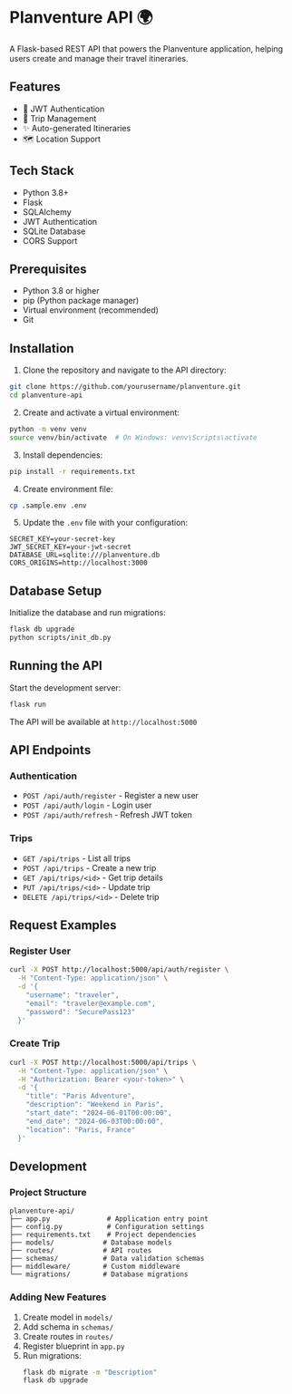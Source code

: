 # Planventure API 🌍

A Flask-based REST API that powers the Planventure application, helping users create and manage their travel itineraries.

## Features

- 🔐 JWT Authentication
- 📅 Trip Management 
- ✨ Auto-generated Itineraries
- 🗺️ Location Support

## Tech Stack

- Python 3.8+
- Flask
- SQLAlchemy
- JWT Authentication
- SQLite Database
- CORS Support

## Prerequisites

- Python 3.8 or higher
- pip (Python package manager)
- Virtual environment (recommended)
- Git

## Installation

1. Clone the repository and navigate to the API directory:

```sh
git clone https://github.com/yourusername/planventure.git
cd planventure-api
```

2. Create and activate a virtual environment:

```sh
python -m venv venv
source venv/bin/activate  # On Windows: venv\Scripts\activate
```

3. Install dependencies:

```sh
pip install -r requirements.txt
```

4. Create environment file:

```sh
cp .sample.env .env
```

5. Update the `.env` file with your configuration:

```env
SECRET_KEY=your-secret-key
JWT_SECRET_KEY=your-jwt-secret
DATABASE_URL=sqlite:///planventure.db
CORS_ORIGINS=http://localhost:3000
```

## Database Setup

Initialize the database and run migrations:

```sh
flask db upgrade
python scripts/init_db.py
```

## Running the API

Start the development server:

```sh
flask run
```

The API will be available at `http://localhost:5000`

## API Endpoints

### Authentication

- `POST /api/auth/register` - Register a new user
- `POST /api/auth/login` - Login user
- `POST /api/auth/refresh` - Refresh JWT token

### Trips

- `GET /api/trips` - List all trips
- `POST /api/trips` - Create a new trip
- `GET /api/trips/<id>` - Get trip details
- `PUT /api/trips/<id>` - Update trip
- `DELETE /api/trips/<id>` - Delete trip

## Request Examples

### Register User

```sh
curl -X POST http://localhost:5000/api/auth/register \
  -H "Content-Type: application/json" \
  -d '{
    "username": "traveler",
    "email": "traveler@example.com",
    "password": "SecurePass123"
  }'
```

### Create Trip

```sh
curl -X POST http://localhost:5000/api/trips \
  -H "Content-Type: application/json" \
  -H "Authorization: Bearer <your-token>" \
  -d '{
    "title": "Paris Adventure",
    "description": "Weekend in Paris",
    "start_date": "2024-06-01T00:00:00",
    "end_date": "2024-06-03T00:00:00",
    "location": "Paris, France"
  }'
```

## Development

### Project Structure

```
planventure-api/
├── app.py              # Application entry point
├── config.py           # Configuration settings
├── requirements.txt    # Project dependencies
├── models/            # Database models
├── routes/            # API routes
├── schemas/           # Data validation schemas
├── middleware/        # Custom middleware
└── migrations/        # Database migrations
```

### Adding New Features

1. Create model in `models/`
2. Add schema in `schemas/`
3. Create routes in `routes/`
4. Register blueprint in `app.py`
5. Run migrations:
   ```sh
   flask db migrate -m "Description"
   flask db upgrade
   ```
